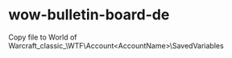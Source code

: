 # wow-bulletin-board-de
Copy file to World of Warcraft\_classic_\WTF\Account\<AccountName>\SavedVariables

